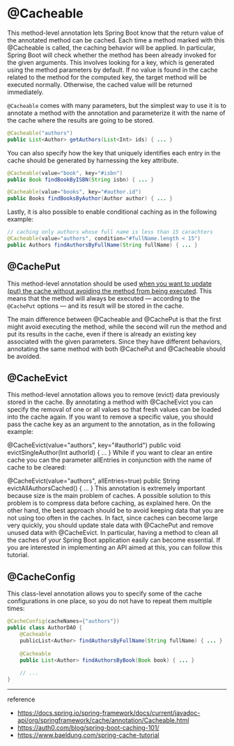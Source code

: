 # @Cacheable
This method-level annotation lets Spring Boot know that the return value of the annotated method can be cached. Each time a method marked with this @Cacheable is called, the caching behavior will be applied. In particular, Spring Boot will check whether the method has been already invoked for the given arguments. This involves looking for a key, which is generated using the method parameters by default. If no value is found in the cache related to the method for the computed key, the target method will be executed normally. Otherwise, the cached value will be returned immediately. 

`@Cacheable` comes with many parameters, but the simplest way to use it is to annotate a method with the annotation and parameterize it with the name of the cache where the results are going to be stored.

```java
@Cacheable("authors")
public List<Author> getAuthors(List<Int> ids) { ... }
```

You can also specify how the key that uniquely identifies each entry in the cache should be generated by harnessing the key attribute.

```java
@Cacheable(value="book", key="#isbn")
public Book findBookByISBN(String isbn) { ... }

@Cacheable(value="books", key="#author.id")
public Books findBooksByAuthor(Author author) { ... }
```

Lastly, it is also possible to enable conditional caching as in the following example:

```java
// caching only authors whose full name is less than 15 carachters
@Cacheable(value="authors", condition="#fullName.length < 15")
public Authors findAuthorsByFullName(String fullName) { ... }
```

## @CachePut

This method-level annotation should be used <u>when you want to update (put) the cache without avoiding the method from being executed</u>. This means that the method will always be executed — according to the `@CachePut` options — and its result will be stored in the cache.

The main difference between @Cacheable and @CachePut is that the first might avoid executing the method, while the second will run the method and put its results in the cache, even if there is already an existing key associated with the given parameters. Since they have different behaviors, annotating the same method with both @CachePut and @Cacheable should be avoided.

## @CacheEvict

This method-level annotation allows you to remove (evict) data previously stored in the cache. By annotating a method with @CacheEvict you can specify the removal of one or all values so that fresh values can be loaded into the cache again. If you want to remove a specific value, you should pass the cache key as an argument to the annotation, as in the following example:

@CacheEvict(value="authors", key="#authorId")
public void evictSingleAuthor(Int authorId) { ... }
While if you want to clear an entire cache you can the parameter allEntries in conjunction with the name of cache to be cleared:

@CacheEvict(value="authors", allEntries=true)
public String evictAllAuthorsCached() { ... }
This annotation is extremely important because size is the main problem of caches. A possible solution to this problem is to compress data before caching, as explained here. On the other hand, the best approach should be to avoid keeping data that you are not using too often in the caches. In fact, since caches can become large very quickly, you should update stale data with @CachePut and remove unused data with @CacheEvict. In particular, having a method to clean all the caches of your Spring Boot application easily can become essential. If you are interested in implementing an API aimed at this, you can follow this tutorial.

## @CacheConfig
This class-level annotation allows you to specify some of the cache configurations in one place, so you do not have to repeat them multiple times:

```java
@CacheConfig(cacheNames={"authors"})
public class AuthorDAO {
    @Cacheable
    publicList<Author> findAuthorsByFullName(String fullName) { ... }
    
    @Cacheable
    public List<Author> findAuthorsByBook(Book book) { ... }
    
    // ...
}
```

---
reference
- https://docs.spring.io/spring-framework/docs/current/javadoc-api/org/springframework/cache/annotation/Cacheable.html
- https://auth0.com/blog/spring-boot-caching-101/
- https://www.baeldung.com/spring-cache-tutorial